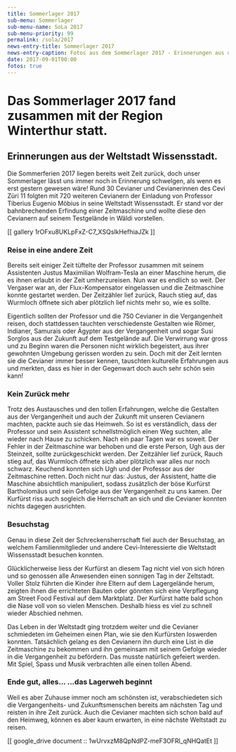 ```yaml
---
title: Sommerlager 2017
sub-menu: Sommerlager
sub-menu-name: SoLa 2017
sub-menu-priority: 99
permalink: /sola/2017
news-entry-title: Sommerlager 2017
news-entry-caption: Fotos aus dem Sommerlager 2017 - Erinnerungen aus der Weltstadt Wissensstadt.
date: 2017-09-01T00:00
fotos: true
---
```


# Das Sommerlager 2017 fand zusammen mit der Region Winterthur statt.

## Erinnerungen aus der Weltstadt Wissensstadt.

Die Sommerferien 2017 liegen bereits weit Zeit zurück, doch unser Sommerlager lässt uns immer noch in Erinnerung
schwelgen, als wenn es erst gestern gewesen wäre! Rund 30 Cevianer und Cevianerinnen des Cevi Züri 11 folgten mit 720
weiteren Cevianern der Einladung von Professor Tiberius Eugenio Möbius in seine Weltstadt Wissensstadt. Er stand vor der
bahnbrechenden Erfindung einer Zeitmaschine und wollte diese den Cevianern auf seinem Testgelände in Wäldi vorstellen.

[[ gallery 1rOFxu8UKLpFxZ-C7_XSQslkHefhiaJZk ]]

### Reise in eine andere Zeit

Bereits seit einiger Zeit tüftelte der Professor zusammen mit seinem Assistenten Justus Maximilian Wolfram-Tesla an
einer Maschine herum, die es ihnen erlaubt in der Zeit umherzureisen. Nun war es endlich so weit. Der Vergaser war an,
der Flux-Kompensator eingelassen und die Zeitmaschine konnte gestartet werden. Der Zeitzähler lief zurück, Rauch stieg
auf, das Wurmloch öffnete sich aber plötzlich lief nichts mehr so, wie es sollte.

Eigentlich sollten der Professor und die 750 Cevianer in die Vergangenheit reisen, doch stattdessen tauchten
verschiedenste Gestalten wie Römer, Indianer, Samurais oder Ägypter aus der Vergangenheit und sogar Susi Sorglos aus der
Zukunft auf dem Testgelände auf. Die Verwirrung war gross und zu Beginn waren die Personen nicht wirklich begeistert,
aus ihrer gewohnten Umgebung gerissen worden zu sein. Doch mit der Zeit lernten sie die Cevianer immer besser kennen,
tauschten kulturelle Erfahrungen aus und merkten, dass es hier in der Gegenwart doch auch sehr schön sein kann!

### Kein Zurück mehr

Trotz des Austausches und den tollen Erfahrungen, welche die Gestalten aus der Vergangenheit und auch der Zukunft mit
unseren Cevianern machten, packte auch sie das Heimweh. So ist es verständlich, dass der Professor und sein Assistent
schnellstmöglich einen Weg suchten, alle wieder nach Hause zu schicken. Nach ein paar Tagen war es soweit. Der Fehler in
der Zeitmaschine war behoben und die erste Person, Ugh aus der Steinzeit, sollte zurückgeschickt werden. Der Zeitzähler
lief zurück, Rauch stieg auf, das Wurmloch öffnete sich aber plötzlich war alles nur noch schwarz. Keuchend konnten sich
Ugh und der Professor aus der Zeitmaschine retten. Doch nicht nur das: Justus, der Assistent, hatte die Maschine
absichtlich manipuliert, sodass zusätzlich der böse Kurfürst Bartholomäus und sein Gefolge aus der Vergangenheit zu uns
kamen. Der Kurfürst riss auch sogleich die Herrschaft an sich und die Cevianer konnten nichts dagegen ausrichten.

### Besuchstag

Genau in diese Zeit der Schreckensherrschaft fiel auch der Besuchstag, an welchem Familienmitglieder und andere
Cevi-Interessierte die Weltstadt Wissensstadt besuchen konnten.

Glücklicherweise liess der Kurfürst an diesem Tag nicht viel von sich hören und so genossen alle Anwesenden einen
sonnigen Tag in der Zeltstadt. Voller Stolz führten die Kinder ihre Eltern auf dem Lagergelände herum, zeigten ihnen die
errichteten Bauten oder gönnten sich eine Verpflegung am Street Food Festival auf dem Marktplatz. Der Kurfürst hatte
bald schon die Nase voll von so vielen Menschen. Deshalb hiess es viel zu schnell wieder Abschied nehmen.

Das Leben in der Weltstadt ging trotzdem weiter und die Cevianer schmiedeten im Geheimen einen Plan, wie sie den
Kurfürsten loswerden konnten. Tatsächlich gelang es den Cevianern ihn durch eine List in die Zeitmaschine zu bekommen
und ihn gemeinsam mit seinem Gefolge wieder in die Vergangenheit zu befördern. Das musste natürlich gefeiert werden. Mit
Spiel, Spass und Musik verbrachten alle einen tollen Abend.

### Ende gut, alles... ...das Lagerweh beginnt

Weil es aber Zuhause immer noch am schönsten ist, verabschiedeten sich die Vergangenheits- und Zukunftsmenschen bereits
am nächsten Tag und reisten in ihre Zeit zurück. Auch die Cevianer machten sich schon bald auf den Heimweg, können es
aber kaum erwarten, in eine nächste Weltstadt zu reisen.

[[ google_drive document :: 1wUrvxzM8QpNdPZ-meF3OFRl_qNHQatEt ]]